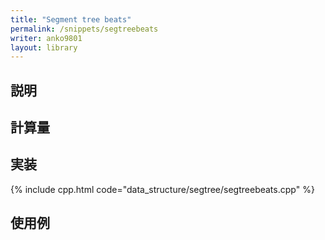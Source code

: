 ```yaml
---
title: "Segment tree beats"
permalink: /snippets/segtreebeats
writer: anko9801
layout: library
---
```


## 説明

## 計算量

## 実装

{% include cpp.html code="data_structure/segtree/segtreebeats.cpp" %}

## 使用例
